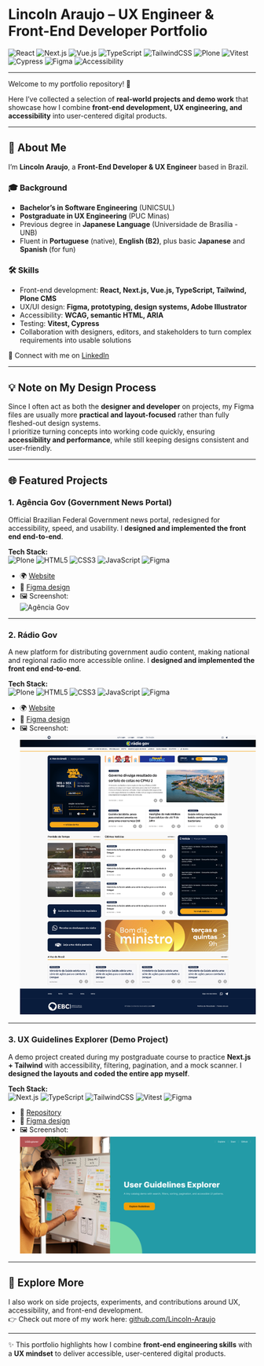 # Lincoln Araujo – UX Engineer & Front-End Developer Portfolio  

![React](https://img.shields.io/badge/React-18-61DAFB?logo=react&logoColor=black&style=for-the-badge)
![Next.js](https://img.shields.io/badge/Next.js-15-000000?logo=nextdotjs&logoColor=white&style=for-the-badge)
![Vue.js](https://img.shields.io/badge/Vue.js-3-4FC08D?logo=vue.js&logoColor=white&style=for-the-badge)
![TypeScript](https://img.shields.io/badge/TypeScript-5-3178C6?logo=typescript&logoColor=white&style=for-the-badge)
![TailwindCSS](https://img.shields.io/badge/TailwindCSS-3-38B2AC?logo=tailwindcss&logoColor=white&style=for-the-badge)
![Plone](https://img.shields.io/badge/Plone-CMS-004B7C?logo=plone&logoColor=white&style=for-the-badge)
![Vitest](https://img.shields.io/badge/Tested_with-Vitest-6E9F18?logo=vitest&logoColor=white&style=for-the-badge)
![Cypress](https://img.shields.io/badge/Testing-Cypress-17202C?logo=cypress&logoColor=white&style=for-the-badge)
![Figma](https://img.shields.io/badge/Design-Figma-F24E1E?logo=figma&logoColor=white&style=for-the-badge)
![Accessibility](https://img.shields.io/badge/Accessibility-WCAG2.1-0A66C2?style=for-the-badge)

---

Welcome to my portfolio repository! 👋  

Here I’ve collected a selection of **real-world projects and demo work** that showcase how I combine **front-end development, UX engineering, and accessibility** into user-centered digital products.  

---

## 👋 About Me  

I’m **Lincoln Araujo**, a **Front-End Developer & UX Engineer** based in Brazil.  

### 🎓 Background  
- **Bachelor’s in Software Engineering** (UNICSUL)
- **Postgraduate in UX Engineering** (PUC Minas)  
- Previous degree in **Japanese Language** (Universidade de Brasília - UNB) 
- Fluent in **Portuguese** (native), **English (B2)**, plus basic **Japanese** and **Spanish**  (for fun)

### 🛠 Skills  
- Front-end development: **React, Next.js, Vue.js, TypeScript, Tailwind, Plone CMS**  
- UX/UI design: **Figma, prototyping, design systems, Adobe Illustrator**  
- Accessibility: **WCAG, semantic HTML, ARIA**  
- Testing: **Vitest, Cypress**  
- Collaboration with designers, editors, and stakeholders to turn complex requirements into usable solutions  

🔗 Connect with me on [LinkedIn](https://www.linkedin.com/in/lincolnaraujo/)

---

## 💡 Note on My Design Process  

Since I often act as both the **designer and developer** on projects, my Figma files are usually more **practical and layout-focused** rather than fully fleshed-out design systems.  
I prioritize turning concepts into working code quickly, ensuring **accessibility and performance**, while still keeping designs consistent and user-friendly.  

---

## 🌐 Featured Projects  

### 1. Agência Gov (Government News Portal)  
Official Brazilian Federal Government news portal, redesigned for accessibility, speed, and usability. I **designed and implemented the front end end-to-end**.  

**Tech Stack:**  
![Plone](https://img.shields.io/badge/Plone-CMS-004B7C?logo=plone&logoColor=white&style=flat)
![HTML5](https://img.shields.io/badge/HTML5-E34F26?logo=html5&logoColor=white&style=flat)
![CSS3](https://img.shields.io/badge/CSS3-1572B6?logo=css3&logoColor=white&style=flat)
![JavaScript](https://img.shields.io/badge/JavaScript-ES6+-F7DF1E?logo=javascript&logoColor=black&style=flat)
![Figma](https://img.shields.io/badge/Design-Figma-F24E1E?logo=figma&logoColor=white&style=flat)

- 🌍 [Website](https://agenciagov.ebc.com.br)  
- 🎨 [Figma design](https://www.figma.com/design/TGeswzQ7m1L4wQFX27afpe/Agencia-Gov-2.0?node-id=0-1&t=4Ll4zzGLD9l6HcdS-1)  
- 🖼 Screenshot:  
  ![Agência Gov](./public/screenshots/agenciagov.png)  

---

### 2. Rádio Gov  
A new platform for distributing government audio content, making national and regional radio more accessible online. I **designed and implemented the front end end-to-end**.  

**Tech Stack:**  
![Plone](https://img.shields.io/badge/Plone-CMS-004B7C?logo=plone&logoColor=white&style=flat)
![HTML5](https://img.shields.io/badge/HTML5-E34F26?logo=html5&logoColor=white&style=flat)
![CSS3](https://img.shields.io/badge/CSS3-1572B6?logo=css3&logoColor=white&style=flat)
![JavaScript](https://img.shields.io/badge/JavaScript-ES6+-F7DF1E?logo=javascript&logoColor=black&style=flat)
![Figma](https://img.shields.io/badge/Design-Figma-F24E1E?logo=figma&logoColor=white&style=flat)

- 🌍 [Website](https://radiogov.ebc.com.br)  
- 🎨 [Figma design](https://www.figma.com/design/YsFU9e72tqjfSy8ZQpjYW7/r%C3%A1dio-gov?node-id=679-567&t=4Ll4zzGLD9l6HcdS-1)  
- 🖼 Screenshot:  
  ![Rádio Gov](./public/screenshots/radiogov.png)  

---

### 3. UX Guidelines Explorer (Demo Project)  
A demo project created during my postgraduate course to practice **Next.js + Tailwind** with accessibility, filtering, pagination, and a mock scanner. I **designed the layouts and coded the entire app myself**.  

**Tech Stack:**  
![Next.js](https://img.shields.io/badge/Next.js-15-000000?logo=nextdotjs&logoColor=white&style=flat)
![TypeScript](https://img.shields.io/badge/TypeScript-5-3178C6?logo=typescript&logoColor=white&style=flat)
![TailwindCSS](https://img.shields.io/badge/TailwindCSS-3-38B2AC?logo=tailwindcss&logoColor=white&style=flat)
![Vitest](https://img.shields.io/badge/Tested_with-Vitest-6E9F18?logo=vitest&logoColor=white&style=flat)
![Figma](https://img.shields.io/badge/Design-Figma-F24E1E?logo=figma&logoColor=white&style=flat)

- 📂 [Repository](https://github.com/Lincoln-Araujo/ux-guidelines-explorer)  
- 🎨 [Figma design](https://www.figma.com/design/CTVrm4cm13PwE2LLFPyXcG/UX-Guidelines-Explorer?node-id=0-1&t=4Ll4zzGLD9l6HcdS-1)  
- 🖼 Screenshot:  
  ![UX Guidelines Explorer](./public/screenshots/ux-guidelines-explorer.png)  


---

## 🔎 Explore More  

I also work on side projects, experiments, and contributions around UX, accessibility, and front-end development.  
👉 Check out more of my work here: [github.com/Lincoln-Araujo](https://github.com/Lincoln-Araujo?tab=repositories)

---

✨ This portfolio highlights how I combine **front-end engineering skills** with a **UX mindset** to deliver accessible, user-centered digital products.  
